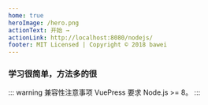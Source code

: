 ```yaml
---
home: true
heroImage: /hero.png
actionText: 开始 →
actionLink: http://localhost:8080/nodejs/
footer: MIT Licensed | Copyright © 2018 bawei
---
```


<div style="text-align: center">
  <Bit/>
</div>

### 学习很简单，方法多的很



::: warning 兼容性注意事项
VuePress 要求 Node.js >= 8。
:::
